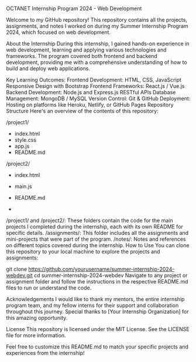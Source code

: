 OCTANET Internship Program 2024 - Web Development

Welcome to my GitHub repository! This repository contains all the projects, assignments, and notes I worked on during my Summer Internship Program 2024, which focused on web development.

About the Internship
During this internship, I gained hands-on experience in web development, learning and applying various technologies and frameworks. The program covered both frontend and backend development, providing me with a comprehensive understanding of how to build and deploy web applications.

Key Learning Outcomes:
	Frontend Development:
		HTML, CSS, JavaScript
Responsive Design with Bootstrap
	Frontend Frameworks: React.js / Vue.js
	Backend Development:
		Node.js and Express.js
		RESTful APIs
	Database Management: MongoDB / MySQL
	Version Control:
		Git & GitHub
	Deployment:
		Hosting on platforms like Heroku, Netlify, or GitHub Pages
		Repository Structure
Here's an overview of the contents of this repository:

/project1/
  - index.html
  - style.css
  - app.js
  - README.md

/project2/
  - index.html
  - main.js
  - README.md

  - 
/project1/ and /project2/: These folders contain the code for the main projects I completed during the internship, each with its own README for specific details.
/assignments/: This folder includes all the assignments and mini-projects that were part of the program.
/notes/: Notes and references on different topics covered during the internship.
How to Use
You can clone this repository to your local machine to explore the projects and assignments:


git clone https://github.com/yourusername/summer-internship-2024-webdev.git
cd summer-internship-2024-webdev
Navigate to any project or assignment folder and follow the instructions in the respective README.md files to run or understand the code.

Acknowledgements
I would like to thank my mentors, the entire internship program team, and my fellow interns for their support and collaboration throughout this journey. Special thanks to [Your Internship Organization] for this amazing opportunity.

License
This repository is licensed under the MIT License. See the LICENSE file for more information.

Feel free to customize this README.md to match your specific projects and experiences from the internship!







